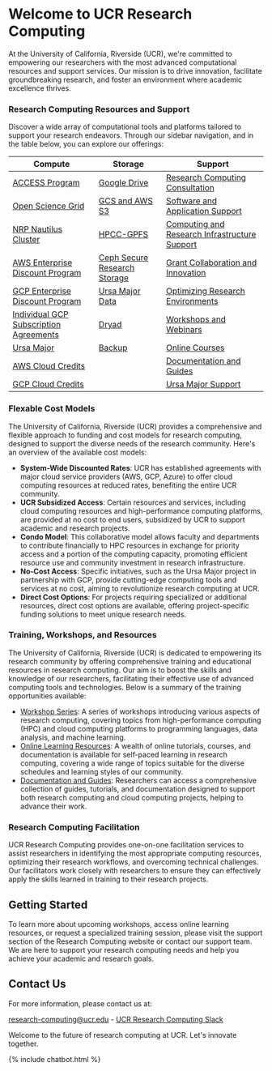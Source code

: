 
# Welcome to UCR Research Computing

At the University of California, Riverside (UCR), we're committed to empowering our researchers with the most advanced computational resources and support services. Our mission is to drive innovation, facilitate groundbreaking research, and foster an environment where academic excellence thrives.

### Research Computing Resources and Support

Discover a wide array of computational tools and platforms tailored to support your research endeavors. Through our sidebar navigation, and in the table below, you can explore our offerings:

| Compute | Storage | Support |
|---------|---------|---------|
| [ACCESS Program](./pages/nsf_access.md) | [Google Drive](./pages/Google_Drive.md) | [Research Computing Consultation](./pages/research-computing-consultation.md) |
| [Open Science Grid](./pages/open_science_grid.md) | [GCS and AWS S3](./pages/gcs_aws_s3.md) | [Software and Application Support](./pages/software-and-application-support.md) |
| [NRP Nautilus Cluster](./pages/Nautilus.md) | [HPCC-GPFS](./pages/hpcc_gpfs.md) | [Computing and Research Infrastructure Support](./pages/computing-and-research-infrastructure-support.md) |
| [AWS Enterprise Discount Program](./pages/gcp_aws_edp.md) | [Ceph Secure Research Storage](./pages/ceph_secure_research_storage.md) | [Grant Collaboration and Innovation](./pages/grant-collaboration-and-innovation.md) |
| [GCP Enterprise Discount Program](./pages/gcp_aws_edp.md) | [Ursa Major Data](./pages/ursa_major_data.md) | [Optimizing Research Environments](./pages/optimizing-research-environments.md) |
| [Individual GCP Subscription Agreements](./pages/gcp_subscription_agreements.md) | [Dryad](https://datadryad.org/stash) | [Workshops and Webinars](./pages/workshops-and-webinars.md) |
| [Ursa Major](./pages/ursa_major.md) | [Backup](./pages/backup.md) | [Online Courses](./pages/online-courses.md) |
| [AWS Cloud Credits](./pages/GCP_and_AWS_Cloud_Credits.md) |  | [Documentation and Guides](./pages/documentation-and-guides.md) |
| [GCP Cloud Credits](./pages/GCP_and_AWS_Cloud_Credits.md) |  | [Ursa Major Support](./pages/ursa_major.md)  |

### Flexable Cost Models

The University of California, Riverside (UCR) provides a comprehensive and flexible approach to funding and cost models for research computing, designed to support the diverse needs of the research community. Here's an overview of the available cost models:

- **System-Wide Discounted Rates**: UCR has established agreements with major cloud service providers (AWS, GCP, Azure) to offer cloud computing resources at reduced rates, benefiting the entire UCR community.
- **UCR Subsidized Access**: Certain resources and services, including cloud computing resources and high-performance computing platforms, are provided at no cost to end users, subsidized by UCR to support academic and research projects.
- **Condo Model**: This collaborative model allows faculty and departments to contribute financially to HPC resources in exchange for priority access and a portion of the computing capacity, promoting efficient resource use and community investment in research infrastructure.
- **No-Cost Access**: Specific initiatives, such as the Ursa Major project in partnership with GCP, provide cutting-edge computing tools and services at no cost, aiming to revolutionize research computing at UCR.
- **Direct Cost Options**: For projects requiring specialized or additional resources, direct cost options are available, offering project-specific funding solutions to meet unique research needs.

### Training, Workshops, and Resources

The University of California, Riverside (UCR) is dedicated to empowering its research community by offering comprehensive training and educational resources in research computing. Our aim is to boost the skills and knowledge of our researchers, facilitating their effective use of advanced computing tools and technologies. Below is a summary of the training opportunities available:

- [Workshop Series](./pages/workshops_and_webinars.md): A series of workshops introducing various aspects of research computing, covering topics from high-performance computing (HPC) and cloud computing platforms to programming languages, data analysis, and machine learning.
- [Online Learning Resources](./pages/online_courses.md): A wealth of online tutorials, courses, and documentation is available for self-paced learning in research computing, covering a wide range of topics suitable for the diverse schedules and learning styles of our community.
- [Documentation and Guides](./pages/documentation_and_guides.md): Researchers can access a comprehensive collection of guides, tutorials, and documentation designed to support both research computing and cloud computing projects, helping to advance their work.

### Research Computing Facilitation

UCR Research Computing provides one-on-one facilitation services to assist researchers in identifying the most appropriate computing resources, optimizing their research workflows, and overcoming technical challenges. Our facilitators work closely with researchers to ensure they can effectively apply the skills learned in training to their research projects.

## Getting Started

To learn more about upcoming workshops, access online learning resources, or request a specialized training session, please visit the support section of the Research Computing website or contact our support team. We are here to support your research computing needs and help you achieve your academic and research goals.

## Contact Us

For more information, please contact us at:

[research-computing@ucr.edu](./pages/mailto:research-computing@ucr.edu) - [UCR Research Computing Slack](./pages/https://ucr-research-compute.slack.com/)

Welcome to the future of research computing at UCR. Let's innovate together.

{% include chatbot.html %}
